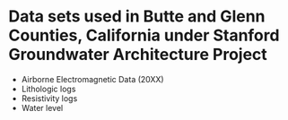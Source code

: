 # Data sets used in Butte and Glenn Counties, California under Stanford Groundwater Architecture Project

- Airborne Electromagnetic Data (20XX)
- Lithologic logs
- Resistivity logs
- Water level


